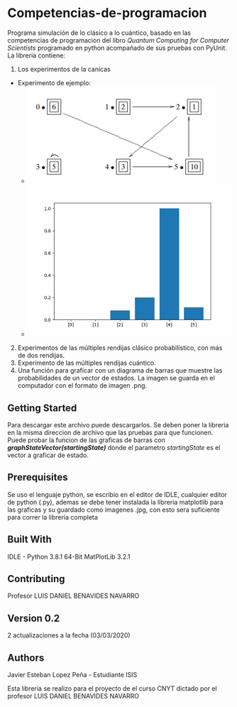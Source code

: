 # Competencias-de-programacion
Programa simulación de lo clásico a lo cuántico, basado en las competencias de programacion del libro *Quantum Computing for Computer Scientists* programado en python acompañado de sus pruebas con PyUnit. La libreria contiene:

1. Los experimentos de la canicas
  - Experimento de ejemplo:
    - ![No se puede cargar](https://raw.githubusercontent.com/Javier200151/Competencias-de-programacion/master/canicas.PNG)
    - ![No se puede cargar](https://raw.githubusercontent.com/Javier200151/Competencias-de-programacion/master/EstadoInicial.png)
2. Experimentos de las múltiples rendijas clásico probabilístico, con más de dos rendijas.
3. Experimento de las múltiples rendijas cuántico.
4. Una función para graficar con un diagrama de barras que muestre las probabilidades de un vector de estados. La imagen se guarda en el computador con el formato de imagen .png.

## Getting Started
Para descargar este archivo puede descargarlos. Se deben poner la libreria en la misma direccion de archivo que las pruebas para que funcionen. Puede probar la funcion de las graficas de barras con ***graphStateVector(startingState)*** donde el parametro *startingState* es el vector a graficar de estado.

## Prerequisites
Se uso el lenguaje python, se escribio en el editor de IDLE, cualquier editor de python (.py), ademas se debe tener instalada la libreria matplotlib para las graficas y su guardado como imagenes .jpg, con esto sera suficiente para correr la libreria completa

## Built With
IDLE - Python 3.8.1 64-Bit
MatPlotLib 3.2.1

## Contributing
Profesor LUIS DANIEL BENAVIDES NAVARRO

## Version 0.2
2 actualizaciones a la fecha (03/03/2020)

## Authors
Javier Esteban Lopez Peña - Estudiante ISIS

Esta libreria se realizo para el proyecto de el curso CNYT dictado por el profesor LUIS DANIEL BENAVIDES NAVARRO

